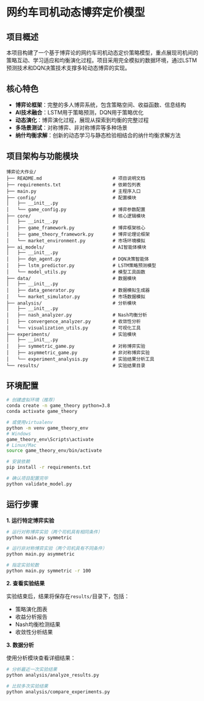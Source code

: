 # 网约车司机动态博弈定价模型

## 项目概述

本项目构建了一个基于博弈论的网约车司机动态定价策略模型，重点展现司机间的策略互动、学习适应和均衡演化过程。项目采用完全模拟的数据环境，通过LSTM预测技术和DQN决策技术支撑多轮动态博弈的实现。

## 核心特色

- **博弈论框架**：完整的多人博弈系统，包含策略空间、收益函数、信息结构
- **AI技术融合**：LSTM用于策略预测，DQN用于策略优化
- **动态演化**：博弈演化过程，展现从探索到均衡的完整过程
- **多场景测试**：对称博弈、非对称博弈等多种场景
- **纳什均衡求解**：创新的动态学习与静态检验相结合的纳什均衡求解方法

## 项目架构与功能模块

```
博弈论大作业/
├── README.md                          # 项目说明文档
├── requirements.txt                   # 依赖包列表
├── main.py                            # 主程序入口
├── config/                            # 配置模块
│   ├── __init__.py
│   └── game_config.py                 # 博弈参数配置
├── core/                              # 核心逻辑模块
│   ├── __init__.py
│   ├── game_framework.py              # 博弈框架核心
│   ├── game_theory_framework.py       # 博弈论理论框架
│   └── market_environment.py          # 市场环境模拟
├── ai_models/                         # AI智能体模块
│   ├── __init__.py
│   ├── dqn_agent.py                   # DQN决策智能体
│   ├── lstm_predictor.py              # LSTM策略预测模型
│   └── model_utils.py                 # 模型工具函数
├── data/                              # 数据模块
│   ├── __init__.py
│   ├── data_generator.py              # 数据模拟生成器
│   └── market_simulator.py            # 市场数据模拟
├── analysis/                          # 分析模块
│   ├── __init__.py
│   ├── nash_analyzer.py               # Nash均衡分析
│   ├── convergence_analyzer.py        # 收敛性分析
│   └── visualization_utils.py         # 可视化工具
├── experiments/                       # 实验模块
│   ├── __init__.py
│   ├── symmetric_game.py              # 对称博弈实验
│   ├── asymmetric_game.py             # 非对称博弈实验
│   └── experiment_analysis.py         # 实验结果分析工具
└── results/                           # 实验结果目录
```

## 环境配置

```bash
# 创建虚拟环境（推荐）
conda create -n game_theory python=3.8
conda activate game_theory

# 或使用virtualenv
python -m venv game_theory_env
# Windows
game_theory_env\Scripts\activate
# Linux/Mac
source game_theory_env/bin/activate

# 安装依赖
pip install -r requirements.txt

# 确认项目配置完毕
python validate_model.py
```

## 运行步骤

**1. 运行特定博弈实验**

```bash
# 运行对称博弈实验（两个司机具有相同条件）
python main.py symmetric

# 运行非对称博弈实验（两个司机具有不同条件）
python main.py asymmetric

# 指定实验轮数
python main.py symmetric -r 100
```

**2. 查看实验结果**

实验结束后，结果将保存在`results/`目录下，包括：
- 策略演化图表
- 收益分析报告
- Nash均衡检测结果
- 收敛性分析结果

**3. 数据分析**

使用分析模块查看详细结果：
```bash
# 分析最近一次实验结果
python analysis/analyze_results.py

# 比较多次实验结果
python analysis/compare_experiments.py
```
